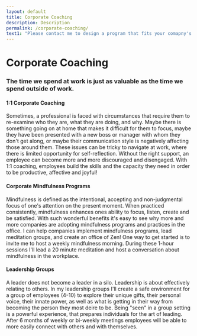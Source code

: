 ```yaml
---
layout: default
title: Corporate Coaching
description: Description
permalink: /corporate-coaching/
text1: "Please contact me to design a program that fits your comapny's unique needs. Rates and duration will vary depending on the program we design."
---
```


# Corporate Coaching

### The time we spend at work is just as valuable as the time we spend outside of work.

#### 1:1 Corporate Coaching

Sometimes, a professional is faced with circumstances that require them to re-examine who they are, what they are doing, and why. Maybe there is something going on at home that makes it difficult for them to focus, maybe they have been presented with a new boss or manager with whom they don't get along, or maybe their communication style is negatively affecting those around them. These issues can be tricky to navigate at work, where there is limited opportunity for self-reflection. Without the right support, an employee can become more and more discouraged and disengaged. With 1:1 coaching, employees build the skills and the capacity they need in order to be productive, affective and joyful!

#### Corporate Mindfulness Programs

Mindfulness is defined as the intentional, accepting and non-judgmental focus of one's attention on the present moment. When practiced consistently, mindfulness enhances ones ability to focus, listen, create and be satisfied. With such wonderful benefits it's easy to see why more and more companies are adopting mindfulness programs and practices in the office. I can help companies implement mindfulness programs, lead meditation groups, and create an office of Zen! One way to get started is to invite me to host a weekly mindfulness morning. During these 1-hour sessions I'll lead a 20 minute meditation and host a conversation about mindfulness in the workplace. 

#### Leadership Groups

A leader does not become a leader in a silo. Leadership is about effectively relating to others. In my leadership groups I'll create a safe environment for a group of employees (4-10) to explore their unique gifts, their personal voice, their innate power, as well as what is getting in their way from becoming the person they most deire to be. Being "seen" in a group setting is a powerful experience, that prepares individuals for the art of leading. After 6 months of weekly or bi-weekly meetings employees will be able to more easily connect with others and with themselves. 
